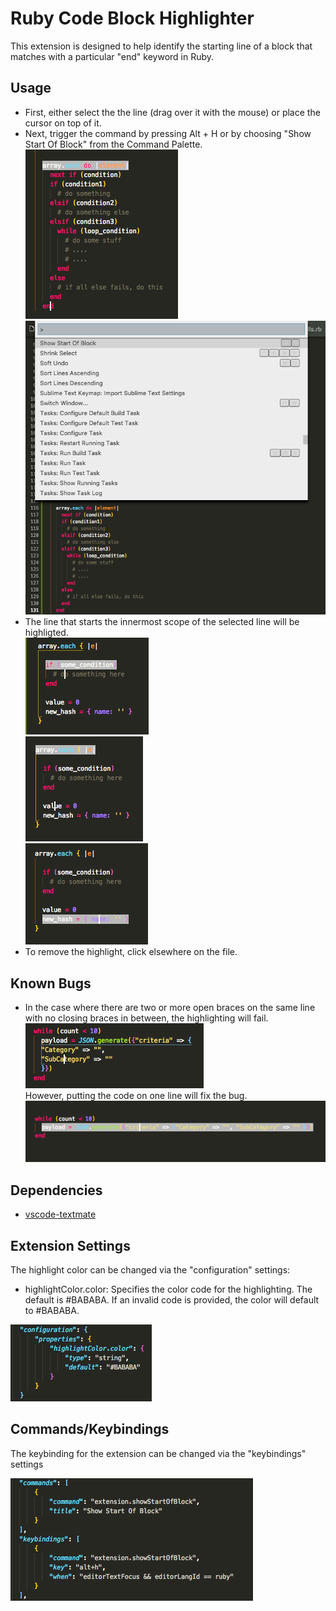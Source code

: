 # Ruby Code Block Highlighter

This extension is designed to help identify the starting line of a block that matches with a particular "end" keyword in Ruby.

## Usage

* First, either select the the line (drag over it with the mouse) or place the cursor on top of it.
* Next, trigger the command by pressing Alt + H or by choosing "Show Start Of Block" from the Command Palette.  
![](./images/example_highlighting.png)  
![](./images/example_command_selection.png)
* The line that starts the innermost scope of the selected line will be highligted.  
![](./images/example_highlighting1.png)  
![](./images/example_highlighting2.png)  
![](./images/example_highlighting3.png)  
* To remove the highlight, click elsewhere on the file.  
  
## Known Bugs

* In the case where there are two or more open braces on the same line with no closing braces in between, the highlighting will fail.  
![](./images/error_producing_code.png)  
However, putting the code on one line will fix the bug.  
![](./images/error_fix.png)  

## Dependencies

* [vscode-textmate](https://github.com/Microsoft/vscode-textmate)

## Extension Settings

The highlight color can be changed via the "configuration" settings:

* highlightColor.color: Specifies the color code for the highlighting. The default is #BABABA. If an invalid code is provided, the color will default to #BABABA.
  
![](./images/configurations.png)

## Commands/Keybindings

The keybinding for the extension can be changed via the "keybindings" settings  
  
![](./images/commands_keybindings.png)
